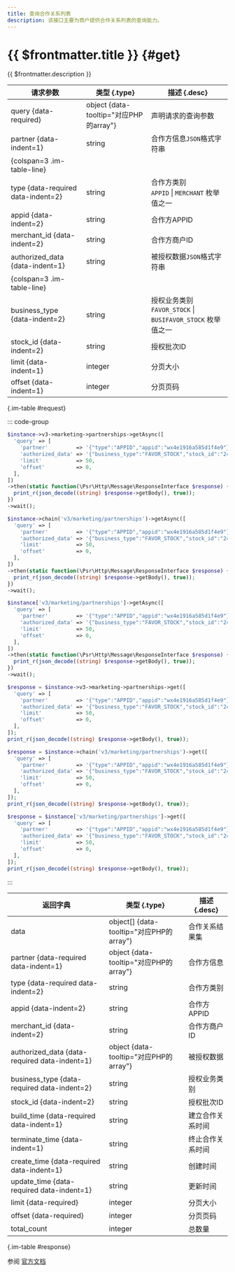 ```yaml
---
title: 查询合作关系列表
description: 该接口主要为商户提供合作关系列表的查询能力。
---
```


# {{ $frontmatter.title }} {#get}

{{ $frontmatter.description }}

| 请求参数 | 类型 {.type} | 描述 {.desc}
| --- | --- | ---
| query {data-required} | object {data-tooltip="对应PHP的array"} | 声明请求的查询参数
| partner {data-indent=1} | string | 合作方信息`JSON`格式字符串
| {colspan=3 .im-table-line}
| type {data-required data-indent=2} | string | 合作方类别<br/>`APPID` \| `MERCHANT` 枚举值之一
| appid {data-indent=2} | string | 合作方APPID
| merchant_id {data-indent=2} | string | 合作方商户ID
| authorized_data {data-indent=1} | string | 被授权数据`JSON`格式字符串
| {colspan=3 .im-table-line}
| business_type {data-indent=2} | string | 授权业务类别<br/>`FAVOR_STOCK` \| `BUSIFAVOR_STOCK` 枚举值之一
| stock_id {data-indent=2} | string | 授权批次ID
| limit {data-indent=1} | integer | 分页大小
| offset {data-indent=1} | integer | 分页页码

{.im-table #request}

::: code-group

```php [异步纯链式]
$instance->v3->marketing->partnerships->getAsync([
  'query' => [
    'partner'         => '{"type":"APPID","appid":"wx4e1916a585d1f4e9"}',
    'authorized_data' => '{"business_type":"FAVOR_STOCK","stock_id":"2433405"}',
    'limit'           => 50,
    'offset'          => 0,
  ],
])
->then(static function(\Psr\Http\Message\ResponseInterface $response) {
  print_r(json_decode((string) $response->getBody(), true));
})
->wait();
```

```php [异步声明式]
$instance->chain('v3/marketing/partnerships')->getAsync([
  'query' => [
    'partner'         => '{"type":"APPID","appid":"wx4e1916a585d1f4e9"}',
    'authorized_data' => '{"business_type":"FAVOR_STOCK","stock_id":"2433405"}',
    'limit'           => 50,
    'offset'          => 0,
  ],
])
->then(static function(\Psr\Http\Message\ResponseInterface $response) {
  print_r(json_decode((string) $response->getBody(), true));
})
->wait();
```

```php [异步属性式]
$instance['v3/marketing/partnerships']->getAsync([
  'query' => [
    'partner'         => '{"type":"APPID","appid":"wx4e1916a585d1f4e9"}',
    'authorized_data' => '{"business_type":"FAVOR_STOCK","stock_id":"2433405"}',
    'limit'           => 50,
    'offset'          => 0,
  ],
])
->then(static function(\Psr\Http\Message\ResponseInterface $response) {
  print_r(json_decode((string) $response->getBody(), true));
})
->wait();
```

```php [同步纯链式]
$response = $instance->v3->marketing->partnerships->get([
  'query' => [
    'partner'         => '{"type":"APPID","appid":"wx4e1916a585d1f4e9"}',
    'authorized_data' => '{"business_type":"FAVOR_STOCK","stock_id":"2433405"}',
    'limit'           => 50,
    'offset'          => 0,
  ],
]);
print_r(json_decode((string) $response->getBody(), true));
```

```php [同步声明式]
$response = $instance->chain('v3/marketing/partnerships')->get([
  'query' => [
    'partner'         => '{"type":"APPID","appid":"wx4e1916a585d1f4e9"}',
    'authorized_data' => '{"business_type":"FAVOR_STOCK","stock_id":"2433405"}',
    'limit'           => 50,
    'offset'          => 0,
  ],
]);
print_r(json_decode((string) $response->getBody(), true));
```

```php [同步属性式]
$response = $instance['v3/marketing/partnerships']->get([
  'query' => [
    'partner'         => '{"type":"APPID","appid":"wx4e1916a585d1f4e9"}',
    'authorized_data' => '{"business_type":"FAVOR_STOCK","stock_id":"2433405"}',
    'limit'           => 50,
    'offset'          => 0,
  ],
]);
print_r(json_decode((string) $response->getBody(), true));
```

:::

| 返回字典 | 类型 {.type} | 描述 {.desc}
| --- | --- | ---
| data | object[] {data-tooltip="对应PHP的array"} | 合作关系结果集
| partner {data-required data-indent=1} | object {data-tooltip="对应PHP的array"} | 合作方信息
| type {data-required data-indent=2} | string | 合作方类别
| appid {data-indent=2} | string | 合作方APPID
| merchant_id {data-indent=2} | string | 合作方商户ID
| authorized_data {data-required data-indent=1} | object {data-tooltip="对应PHP的array"} | 被授权数据
| business_type {data-required data-indent=2} | string | 授权业务类别
| stock_id {data-indent=2} | string | 授权批次ID
| build_time {data-required data-indent=1} | string | 建立合作关系时间
| terminate_time {data-indent=1} | string | 终止合作关系时间
| create_time {data-required data-indent=1} | string | 创建时间
| update_time {data-required data-indent=1} | string | 更新时间
| limit {data-required} | integer | 分页大小
| offset {data-required} | integer | 分页页码
| total_count | integer | 总数量

{.im-table #response}

参阅 [官方文档](https://pay.weixin.qq.com/wiki/doc/apiv3/apis/chapter9_5_3.shtml)
